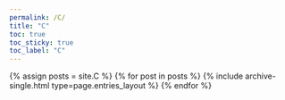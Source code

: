 ```yaml
---
permalink: /C/
title: "C"
toc: true
toc_sticky: true
toc_label: "C"
---
```



{% assign posts = site.C %}
{% for post in posts %} {% include archive-single.html type=page.entries_layout %} {% endfor %}
